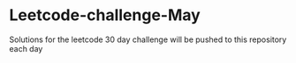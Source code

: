 # Leetcode-challenge-May
Solutions for the leetcode 30 day challenge will be pushed to this repository each day
